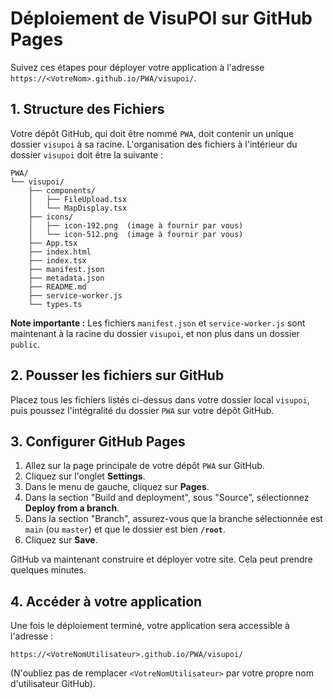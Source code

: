 
# Déploiement de VisuPOI sur GitHub Pages

Suivez ces étapes pour déployer votre application à l'adresse `https://<VotreNom>.github.io/PWA/visupoi/`.

## 1. Structure des Fichiers

Votre dépôt GitHub, qui doit être nommé `PWA`, doit contenir un unique dossier `visupoi` à sa racine. L'organisation des fichiers à l'intérieur du dossier `visupoi` doit être la suivante :

```
PWA/
└── visupoi/
    ├── components/
    │   ├── FileUpload.tsx
    │   └── MapDisplay.tsx
    ├── icons/
    │   ├── icon-192.png  (image à fournir par vous)
    │   └── icon-512.png  (image à fournir par vous)
    ├── App.tsx
    ├── index.html
    ├── index.tsx
    ├── manifest.json
    ├── metadata.json
    ├── README.md
    ├── service-worker.js
    └── types.ts
```

**Note importante :** Les fichiers `manifest.json` et `service-worker.js` sont maintenant à la racine du dossier `visupoi`, et non plus dans un dossier `public`.

## 2. Pousser les fichiers sur GitHub

Placez tous les fichiers listés ci-dessus dans votre dossier local `visupoi`, puis poussez l'intégralité du dossier `PWA` sur votre dépôt GitHub.

## 3. Configurer GitHub Pages

1.  Allez sur la page principale de votre dépôt `PWA` sur GitHub.
2.  Cliquez sur l'onglet **Settings**.
3.  Dans le menu de gauche, cliquez sur **Pages**.
4.  Dans la section "Build and deployment", sous "Source", sélectionnez **Deploy from a branch**.
5.  Dans la section "Branch", assurez-vous que la branche sélectionnée est `main` (ou `master`) et que le dossier est bien **`/root`**.
6.  Cliquez sur **Save**.

GitHub va maintenant construire et déployer votre site. Cela peut prendre quelques minutes.

## 4. Accéder à votre application

Une fois le déploiement terminé, votre application sera accessible à l'adresse :

`https://<VotreNomUtilisateur>.github.io/PWA/visupoi/`

(N'oubliez pas de remplacer `<VotreNomUtilisateur>` par votre propre nom d'utilisateur GitHub).
